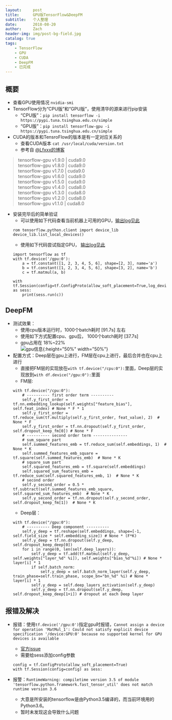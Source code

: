 ```yaml
---
layout:     post
title:      GPU版TensorFlow&DeepFM
subtitle:   个人整理
date:       2018-08-20
author:     Zach
header-img: img/post-bg-field.jpg
catalog: true
tags:
    - TensorFlow
    - GPU
    - CUDA
    - DeepFM
    - 已完成
---
```

## 概要
- 查看GPU使用情况 ```nvidia-smi```
- TensorFlow分为“CPU版”和“GPU版”，使用清华的源来进行pip安装
    + “CPU版”：```pip install tensorflow -i https://pypi.tuna.tsinghua.edu.cn/simple```
    + “GPU版”：```pip install tensorflow-gpu -i https://pypi.tuna.tsinghua.edu.cn/simple```
- CUDA的版本和TensroFlow的版本是有一定对应关系的
    + 查看CUDA版本 ```cat /usr/local/cuda/version.txt```
    + 参考自 [@Lfxxx的博客](https://blog.csdn.net/lifuxian1994/article/details/81103530)
>tensorflow-gpu v1.9.0 | cuda9.0 <br/>
 tensorflow-gpu v1.8.0 | cuda9.0 <br/>
 tensorflow-gpu v1.7.0 | cuda9.0 <br/>
 tensorflow-gpu v1.6.0 | cuda9.0 <br/>
 tensorflow-gpu v1.5.0 | cuda9.0 <br/>
 tensorflow-gpu v1.4.0 | cuda8.0 <br/>
 tensorflow-gpu v1.3.0 | cuda8.0 <br/>
 tensorflow-gpu v1.2.0 | cuda8.0 <br/>
 tensorflow-gpu v1.1.0 | cuda8.0 <br/>

- 安装完毕后的简单验证
    + 可以使用如下代码查看当前机器上可用的GPU，[输出log见此](https://github.com/Zachary4biz/Tahiti_any_data/blob/master/log_tf_check_avaliable_gpu_of_device.txt)
    ```python3
    rom tensorflow.python.client import device_lib
    device_lib.list_local_devices()
    ```
    + 使用如下代码尝试指定GPU， [输出log见此](https://github.com/Zachary4biz/Tahiti_any_data/blob/master/log_tf_example_of_specify_device.txt)
    ```python3
    import tensorflow as tf
    with tf.device('/gpu:0'):
        a = tf.constant([1, 2, 3, 4, 5, 6], shape=[2, 3], name='a')
        b = tf.constant([1, 2, 3, 4, 5, 6], shape=[3, 2], name='b')
        c = tf.matmul(a, b)

    with tf.Session(config=tf.ConfigProto(allow_soft_placement=True,log_device_placement=True)) as sess:
        print(sess.run(c))
    ```

## DeepFM
- 测试效果：
    + 使用cpu版本运行时，1000个batch耗时 [91.7s] 左右
    + 使用如下方式配置cpu、gpu后， 1000个batch耗时 [37.7s]
    + gpu占用在 18%~22%
    <br/>![gpu信息](https://zachblog-1256781535.cos.ap-shanghai.myqcloud.com/gpu%E4%BD%BF%E7%94%A8%E6%83%85%E5%86%B5.jpg "Optional title"){:height="50%" width="50%"}
- 配置方式：Deep层在gpu上进行，FM层在cpu上进行，最后合并也在cpu上进行
    + 直接把FM层的实现放在```with tf.device("/cpu:0"):```里面，Deep层的实现放到```with df.device("/gpu:0"):```里面
    + FM层:
    ```python3
    with tf.device("/cpu:0"):
        # ---------- first order term ----------
        self.y_first_order = tf.nn.embedding_lookup(self.weights["feature_bias"], self.feat_index) # None * F * 1
        self.y_first_order = tf.reduce_sum(tf.multiply(self.y_first_order, feat_value), 2)  # None * F
        self.y_first_order = tf.nn.dropout(self.y_first_order, self.dropout_keep_fm[0]) # None * F
        # ---------- second order term ---------------
        # sum_square part
        self.summed_features_emb = tf.reduce_sum(self.embeddings, 1)  # None * K
        self.summed_features_emb_square = tf.square(self.summed_features_emb)  # None * K
        # square_sum part
        self.squared_features_emb = tf.square(self.embeddings)
        self.squared_sum_features_emb = tf.reduce_sum(self.squared_features_emb, 1)  # None * K
        # second order
        self.y_second_order = 0.5 * tf.subtract(self.summed_features_emb_square, self.squared_sum_features_emb)  # None * K
        self.y_second_order = tf.nn.dropout(self.y_second_order, self.dropout_keep_fm[1])  # None * K
    ```
    + Deep层：
    ```python3
    with tf.device("/gpu:0"):
        # ---------- Deep component ----------
        self.y_deep = tf.reshape(self.embeddings, shape=[-1, self.field_size * self.embedding_size]) # None * (F*K)
        self.y_deep = tf.nn.dropout(self.y_deep, self.dropout_keep_deep[0])
        for i in range(0, len(self.deep_layers)):
            self.y_deep = tf.add(tf.matmul(self.y_deep, self.weights["layer_%d" %i]), self.weights["bias_%d"%i]) # None * layer[i] * 1
            if self.batch_norm:
                self.y_deep = self.batch_norm_layer(self.y_deep, train_phase=self.train_phase, scope_bn="bn_%d" %i) # None * layer[i] * 1
            self.y_deep = self.deep_layers_activation(self.y_deep)
            self.y_deep = tf.nn.dropout(self.y_deep, self.dropout_keep_deep[1+i]) # dropout at each Deep layer
    ```


## 报错及解决

- 报错：使用```tf.device('/gpu:0')```指定gpu时报错，```Cannot assign a device for operation 'MatMul_1': Could not satisfy explicit device specification '/device:GPU:0' because no supported kernel for GPU devices is available```
    + [官方issue](https://github.com/tensorflow/tensorflow/issues/2285)
    + 需要给sess添加config参数
    ```python3
    config = tf.ConfigProto(allow_soft_placement=True)
    with tf.Session(config=config) as sess:
    ```
    
- 报警：```RuntimeWarning: compiletime version 3.5 of module 'tensorflow.python.framework.fast_tensor_util' does not match runtime version 3.6```
    + 大意是所安装的tensorflow是由Python3.5编译的，而当前环境用的Python3.6。
    + 暂时未发现这会导致什么问题









